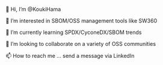👋 Hi, I’m @KoukiHama

👀 I’m interested in SBOM/OSS management tools like SW360

🌱 I’m currently learning SPDX/CyconeDX/SBOM trends

💞️ I’m looking to collaborate on a variety of OSS communities

📫 How to reach me … send a message via LinkedIn

<!---
KoukiHama/KoukiHama is a ✨ special ✨ repository because its `README.md` (this file) appears on your GitHub profile.
You can click the Preview link to take a look at your changes.
--->
